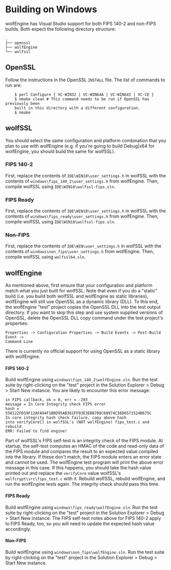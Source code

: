 # Building on Windows

wolfEngine has Visual Studio support for both FIPS 140-2 and non-FIPS builds.
Both expect the following directory structure:

```
.
├── openssl
├── wolfEngine
└── wolfssl
```

## OpenSSL

Follow the instructions in the OpenSSL `INSTALL` file. The list of commands to
run are:

```
    $ perl Configure { VC-WIN32 | VC-WIN64A | VC-WIN64I | VC-CE }
    $ nmake clean # This command needs to be run if OpenSSL has previously been
    built in this directory with a different configuration.
    $ nmake
```

## wolfSSL

You should select the same configuration and platform combination that you plan
to use with wolfEngine (e.g. if you're going to build Debug|x64 for wolfEngine,
you should build the same for wolfSSL).

### FIPS 140-2

First, replace the contents of `IDE\WIN10\user_settings.h` in wolfSSL with the
contents of `windows\fips_140_2\user_settings.h` from wolfEngine. Then, compile
wolfSSL using `IDE\WIN10\wolfssl-fips.sln`.

### FIPS Ready

First, replace the contents of `IDE\WIN10\user_settings.h` in wolfSSL with the
contents of `windows\fips_ready\user_settings.h` from wolfEngine. Then, compile
wolfSSL using `IDE\WIN10\wolfssl-fips.sln`.

### Non-FIPS

First, replace the contents of `IDE\WIN\user_settings.h` in wolfSSL with the
contents of `windows\non_fips\user_settings.h` from wolfEngine. Then, compile
wolfSSL using `wolfssl64.sln`.

## wolfEngine

As mentioned above, first ensure that your configuration and platform match what
you just built for wolfSSL. Note that even if you do a "static" build (i.e. you
build both wolfSSL and wolfEngine as static libraries), wolfEngine will still
use OpenSSL as a dynamic library (DLL). To this end, the wolfEngine "test"
project copies the OpenSSL DLL into the test output directory. If you want to
skip this step and use system supplied versions of OpenSSL, delete the OpenSSL
DLL copy command under the test project's properties:

```
Properties -> Configuration Properties -> Build Events -> Post-Build Event ->
Command Line
```

There is currently no official support for using OpenSSL as a static library
with wolfEngine.

#### FIPS 140-2

Build wolfEngine using `windows\fips_140_2\wolfEngine.sln`. Run the test suite
by right-clicking on the "test" project in the Solution Explorer > Debug > Start
New instance. You are likely to encounter this error message:

```
in FIPS callback, ok = 0, err = -203
message = In Core Integrity check FIPS error
hash = 550122FD59F12AFA94F1B0D95AB361FF03E3EB8708C68974C36D6571524B675C
In core integrity hash check failure, copy above hash
into verifyCore[] in wolfSSL's (NOT wolfEngine) fips_test.c and rebuild
ERR: Failed to find engine!
```

Part of wolfSSL's FIPS self-test is an integrity check of the FIPS module. At
startup, the self-test computes an HMAC of the code and read-only data of the
FIPS module and compares the result to an expected value compiled into the
library. If these don't match, the FIPS module enters an error state and cannot
be used. The wolfEngine test program will print the above error message in this
case. If this happens, you should take the hash value printed out and replace
the `verifyCore` value wolfSSL's `wolfcrypt\src\fips_test.c` with it. Rebuild
wolfSSL, rebuild wolfEngine, and run the wolfEngine tests again. The integrity
check should pass this time.

#### FIPS Ready

Build wolfEngine using `windows\fips_ready\wolfEngine.sln`. Run the test suite
by right-clicking on the "test" project in the Solution Explorer > Debug > Start
New instance. The FIPS self-test notes above for FIPS 140-2 apply to FIPS Ready,
too, so you will need to update the expected hash value accordingly.

#### Non-FIPS

Build wolfEngine using `windows\non_fips\wolfEngine.sln`. Run the test suite by
right-clicking on the "test" project in the Solution Explorer > Debug > Start
New instance.
